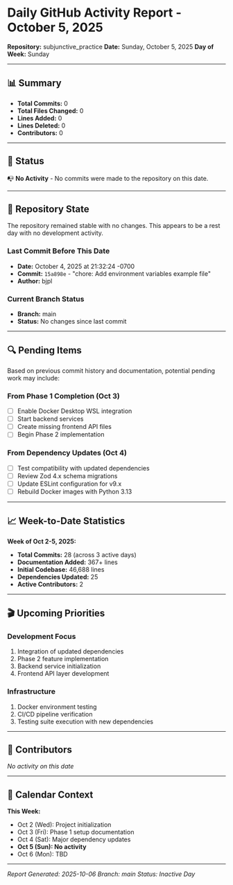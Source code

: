 # Daily GitHub Activity Report - October 5, 2025

**Repository:** subjunctive_practice
**Date:** Sunday, October 5, 2025
**Day of Week:** Sunday

---

## 📊 Summary

- **Total Commits:** 0
- **Total Files Changed:** 0
- **Lines Added:** 0
- **Lines Deleted:** 0
- **Contributors:** 0

---

## 🎯 Status

📭 **No Activity** - No commits were made to the repository on this date.

---

## 📝 Repository State

The repository remained stable with no changes. This appears to be a rest day with no development activity.

### Last Commit Before This Date
- **Date:** October 4, 2025 at 21:32:24 -0700
- **Commit:** `15a898e` - "chore: Add environment variables example file"
- **Author:** bjpl

### Current Branch Status
- **Branch:** main
- **Status:** No changes since last commit

---

## 🔍 Pending Items

Based on previous commit history and documentation, potential pending work may include:

### From Phase 1 Completion (Oct 3)
- [ ] Enable Docker Desktop WSL integration
- [ ] Start backend services
- [ ] Create missing frontend API files
- [ ] Begin Phase 2 implementation

### From Dependency Updates (Oct 4)
- [ ] Test compatibility with updated dependencies
- [ ] Review Zod 4.x schema migrations
- [ ] Update ESLint configuration for v9.x
- [ ] Rebuild Docker images with Python 3.13

---

## 📈 Week-to-Date Statistics

**Week of Oct 2-5, 2025:**
- **Total Commits:** 28 (across 3 active days)
- **Documentation Added:** 367+ lines
- **Initial Codebase:** 46,688 lines
- **Dependencies Updated:** 25
- **Active Contributors:** 2

---

## 🎬 Upcoming Priorities

### Development Focus
1. Integration of updated dependencies
2. Phase 2 feature implementation
3. Backend service initialization
4. Frontend API layer development

### Infrastructure
1. Docker environment testing
2. CI/CD pipeline verification
3. Testing suite execution with new dependencies

---

## 👥 Contributors

*No activity on this date*

---

## 📅 Calendar Context

**This Week:**
- Oct 2 (Wed): Project initialization
- Oct 3 (Fri): Phase 1 setup documentation
- Oct 4 (Sat): Major dependency updates
- **Oct 5 (Sun): No activity**
- Oct 6 (Mon): TBD

---

*Report Generated: 2025-10-06*
*Branch: main*
*Status: Inactive Day*
